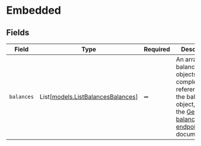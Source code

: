 # Embedded


## Fields

| Field                                                                                                                                        | Type                                                                                                                                         | Required                                                                                                                                     | Description                                                                                                                                  |
| -------------------------------------------------------------------------------------------------------------------------------------------- | -------------------------------------------------------------------------------------------------------------------------------------------- | -------------------------------------------------------------------------------------------------------------------------------------------- | -------------------------------------------------------------------------------------------------------------------------------------------- |
| `balances`                                                                                                                                   | List[[models.ListBalancesBalances](../models/listbalancesbalances.md)]                                                                       | :heavy_minus_sign:                                                                                                                           | An array of balance objects. For a complete reference of the balance object, refer to the [Get balance endpoint](get-balance) documentation. |